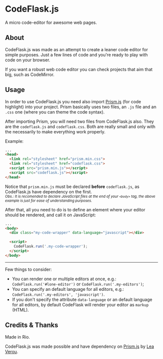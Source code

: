 # CodeFlask.js
A micro code-editor for awesome web pages.

## About

CodeFlask.js was made as an attempt to create a leaner code editor for simple purposes. Just a few lines of code and you're ready to play with code on your browser.

If you want a robust web code editor you can check projects that aim that big, such as CodeMirror.


## Usage

In order to use CodeFlask.js you need also import [Prism.js](https://github.com/PrismJS/prism) (for code highlight) into your project. Prism basically uses two files, an `.js` file and an `.css` one (where you can theme the code syntax).

After importing Prism, you will need two files from CodeFlask.js also. They are the `codeflask.js` and `codeflask.css`. Both are really small and only with the necessarily to make everything work properly.

Example:

```html
...
<head>
  <link rel="stylesheet" href="prism.min.css">
  <link rel="stylesheet" href="codeflask.css">
  <script src="prism.min.js"></script>
  <script src="codeflask.js"></script>
</head>
```

Notice that `prism.min.js` must be declared **before** `codeflask.js`, as CodeFlask.js have dependency on the first.<br>
<sup>*Obs.: It is recomended to declare JavaScript files at the end of your `<body>` tag, the above example is just for ease of understanding purposes.*</sup>

After that, all you need to do is to define an element where your editor should be rendered, and call it on JavaScript:

```html
...
<body>
  <div class="my-code-wrapper" data-language="javascript"></div>
  
  <script>
    CodeFlask.run('.my-code-wrapper');
  </script>
</body>
```

----

Few things to consider:
- You can render one or multiple editors at once, e.g.: `CodeFlask.run('#lone-editor')` or `CodeFlask.run('.my-editors')`;
- You can specify an default language for all editors, e.g.: `CodeFlask.run('.my-editors', 'javascript')`.
- If you don't specify the attribute `data-language` or an default language for all editors, by default CodeFlask will render your editor as `markup` (HTML).


## Credits & Thanks

Made in Rio.

CodeFlask.js was made possible and have dependency on [Prism.js](https://github.com/PrismJS/prism) by [Lea Verou](http://lea.verou.me/).
